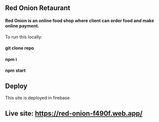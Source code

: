 ## Red Onion Retaurant

#### Red Onion is an online food shop where client can order food and make online payment.

To run this locally:

#### git clone repo
#### npm i
#### npm start

## Deploy
This site is deployed in firebase

## Live site: https://red-onion-f490f.web.app/
